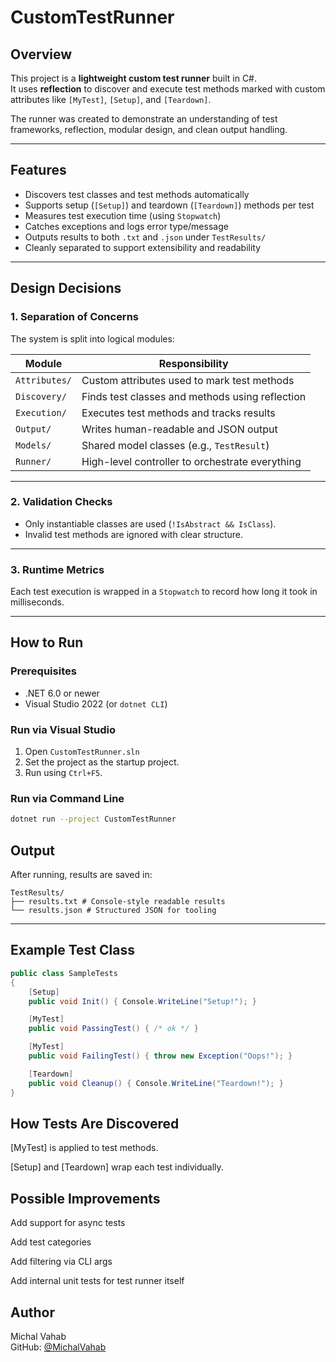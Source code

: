 #  CustomTestRunner

##  Overview

This project is a **lightweight custom test runner** built in C#.  
It uses **reflection** to discover and execute test methods marked with custom attributes like `[MyTest]`, `[Setup]`, and `[Teardown]`.

The runner was created to demonstrate an understanding of test frameworks, reflection, modular design, and clean output handling.

---

##  Features

- Discovers test classes and test methods automatically
- Supports setup (`[Setup]`) and teardown (`[Teardown]`) methods per test
- Measures test execution time (using `Stopwatch`)
- Catches exceptions and logs error type/message
- Outputs results to both `.txt` and `.json` under `TestResults/`
- Cleanly separated to support extensibility and readability

---

##  Design Decisions

###  1. Separation of Concerns

The system is split into logical modules:

| Module           | Responsibility                            |
|------------------|-------------------------------------------|
| `Attributes/`     | Custom attributes used to mark test methods |
| `Discovery/`      | Finds test classes and methods using reflection |
| `Execution/`      | Executes test methods and tracks results |
| `Output/`         | Writes human-readable and JSON output |
| `Models/`         | Shared model classes (e.g., `TestResult`) |
| `Runner/`         | High-level controller to orchestrate everything |

---

###  2. Validation Checks

- Only instantiable classes are used (`!IsAbstract && IsClass`).
- Invalid test methods are ignored with clear structure.

---

###  3. Runtime Metrics

Each test execution is wrapped in a `Stopwatch` to record how long it took in milliseconds.

---

##  How to Run

###  Prerequisites

- .NET 6.0 or newer
- Visual Studio 2022 (or `dotnet CLI`)

###  Run via Visual Studio

1. Open `CustomTestRunner.sln`
2. Set the project as the startup project.
3. Run using `Ctrl+F5`.

###  Run via Command Line

```bash
dotnet run --project CustomTestRunner
``` 

##  Output

After running, results are saved in:
```
TestResults/
├── results.txt # Console-style readable results
└── results.json # Structured JSON for tooling
```

---

##  Example Test Class

```csharp
public class SampleTests
{
    [Setup]
    public void Init() { Console.WriteLine("Setup!"); }

    [MyTest]
    public void PassingTest() { /* ok */ }

    [MyTest]
    public void FailingTest() { throw new Exception("Oops!"); }

    [Teardown]
    public void Cleanup() { Console.WriteLine("Teardown!"); }
}

``` 
## How Tests Are Discovered
[MyTest] is applied to test methods.

[Setup] and [Teardown] wrap each test individually.


## Possible Improvements

 Add support for async tests

 Add test categories

 Add filtering via CLI args

 Add internal unit tests for test runner itself

## Author
Michal Vahab<br>
GitHub: [@MichalVahab](https://github.com/MichalTzadok/)






